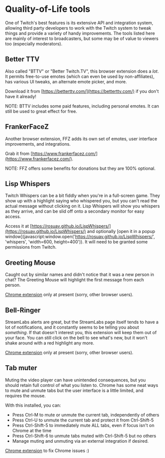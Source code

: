 # Quality-of-Life tools

One of Twitch's best features is its extensive API and integration system,
allowing third party developers to work with the Twitch system to tweak things
and provide a variety of handy improvements. The tools listed here are mainly
of interest to broadcasters, but some may be of value to viewers too (especially
moderators).

## Better TTV

Also called "BTTV" or "Better Twitch.TV", this browser extension does a *lot*.
It permits free-to-use emotes (which can even be used by non-affiliates), has
various UI tweaks, an alternate emote picker, and more.

Download it from [https://betterttv.com/](https://betterttv.com/) if you
don't have it already!

NOTE: BTTV includes some paid features, including personal emotes. It can
still be used to great effect for free.

## FrankerFaceZ

Another browser extension, FFZ adds its own set of emotes, user interface
improvements, and integrations.

Grab it from [https://www.frankerfacez.com/](https://www.frankerfacez.com/).

NOTE: FFZ offers some benefits for donations but they are 100% optional.

## Lisp Whispers

Twitch Whispers can be a bit fiddly when you're in a full-screen game. They
show up with a highlight saying who whispered you, but you can't read the
actual message without clicking on it. Lisp Whispers will show you whispers
as they arrive, and can be slid off onto a secondary monitor for easy access.

Access it at [https://rosuav.github.io/LispWhispers/](https://rosuav.github.io/LispWhispers/)
and optionally [open it in a popup window](javascript:window.open('https://rosuav.github.io/LispWhispers/', 'whispers', 'width=600, height=400')).
It will need to be granted some permissions from Twitch.

## Greeting Mouse

Caught out by similar names and didn't notice that it was a new person in chat?
The Greeting Mouse will highlight the first message from each person.

[Chrome extension](https://chrome.google.com/webstore/detail/greeting-mouse/ncfbcmbgihgdlljhambifpmfgdpbdjom)
only at present (sorry, other browser users).

## Bell-Ringer

StreamLabs alerts are great, but the StreamLabs page itself tends to have a lot
of notifications, and it constantly seems to be telling you about *something*.
If that doesn't interest you, this extension will keep them out of your face.
You can still click on the bell to see what's new, but it won't shake around
with a red highlight any more.

[Chrome extension](https://chrome.google.com/webstore/detail/bell-ringer/kffjmeljahpbomnnkjfjomemefgkdnlc)
only at present (sorry, other browser users).

## Tab muter

Muting the video player can have unintended consequences, but you should retain
full control of what you listen to. Chrome has some neat ways to mute and
unmute tabs but the user interface is a little limited, and requires the mouse.

With this installed, you can:
* Press Ctrl-M to mute or unmute the current tab, independently of others
* Press Ctrl-U to unmute the current tab and protect it from Ctrl-Shift-5
* Press Ctrl-Shift-5 to immediately mute ALL tabs, even if focus isn't on
  Chrome at the time
* Press Ctrl-Shift-6 to unmute tabs muted with Ctrl-Shift-5 but no others
* Manage muting and unmuting via an external integration if desired.

[Chrome extension](https://chrome.google.com/webstore/detail/websocket-tab-muter/fkchodnonbibmpdohfedhflalajgebkf)
to fix Chrome issues :)
